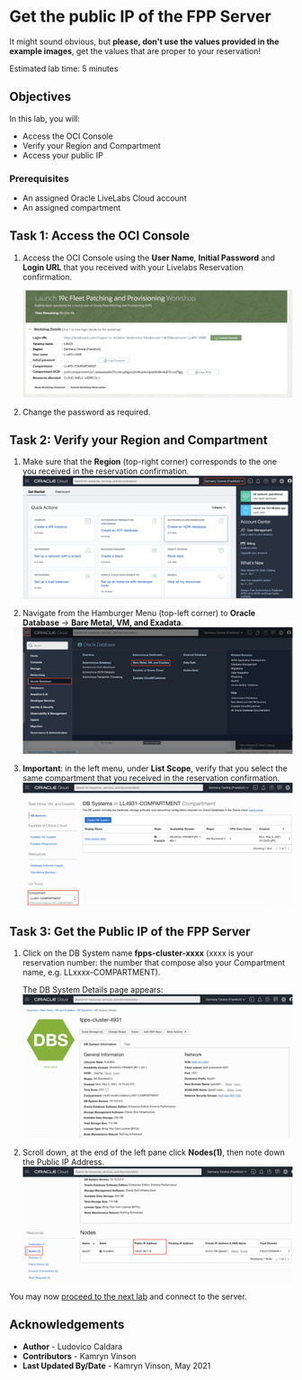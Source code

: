 # Get the public IP of the FPP Server

It might sound obvious, but **please, don't use the values provided in the example images**, get the values that are proper to your reservation!

Estimated lab time: 5 minutes

## Objectives 
In this lab, you will:
- Access the OCI Console
- Verify your Region and Compartment
- Access your public IP

### Prerequisites
- An assigned Oracle LiveLabs Cloud account
- An assigned compartment

## Task 1: Access the OCI Console
1. Access the OCI Console using the **User Name**, **Initial Password** and **Login URL** that you received with your Livelabs Reservation confirmation.

    ![](./images/00-reservation.png)

2. Change the password as required.

## Task 2: Verify your Region and Compartment
1. Make sure that the **Region** (top-right corner) corresponds to the one you received in the reservation confirmation.
    ![](./images/region.png)

2. Navigate from the Hamburger Menu (top-left corner) to **Oracle Database** -> **Bare Metal, VM, and Exadata**.
![](./images/bare-metal.png)

3. **Important**: in the left menu, under **List Scope**, verify that you select the same compartment that you received in the reservation confirmation.
    ![](./images/02-select-compartment.png)

## Task 3: Get the Public IP of the FPP Server
1. Click on the DB System name **fpps-cluster-xxxx** (xxxx is your reservation number: the number that compose also your Compartment name, e.g. LLxxxx-COMPARTMENT).

    The DB System Details page appears:
    ![](./images/03-dbsystem-status.png)

2. Scroll down, at the end of the left pane click **Nodes(1)**, then note down the Public IP Address.
    ![](./images/04-nodes-public-ip.png)

You may now [proceed to the next lab](#next) and connect to the server.

## Acknowledgements

- **Author** - Ludovico Caldara
- **Contributors** - Kamryn Vinson
- **Last Updated By/Date** -  Kamryn Vinson, May 2021